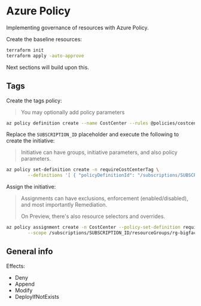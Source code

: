 # Azure Policy

Implementing governance of resources with Azure Policy.

Create the baseline resources:

```sh
terraform init
terraform apply -auto-approve
```

Next sections will build upon this.

## Tags

Create the tags policy:

> You may optionally add policy parameters

```sh
az policy definition create --name CostCenter --rules @policies/costcenter/rules.json
```

Replace the `SUBSCRIPTION_ID` placeholder and execute the following to create the initiative:

> Initiative can have groups, initiative parameters, and also policy parameters.

```sh
az policy set-definition create -n requireCostCenterTag \
        --definitions '[ { "policyDefinitionId": "/subscriptions/SUBSCRIPTION_ID/providers/Microsoft.Authorization/policyDefinitions/CostCenter" } ]'
```

Assign the initiative:

> Assignments can have exclusions, enforcement (enabled/disabled), and most importantly Remediation.
> 
> On Preview, there's also resource selectors and overrides.

```sh
az policy assignment create -n CostCenter --policy-set-definition requireCostCenterTag \
        --scope /subscriptions/SUBSCRIPTION_ID/resourceGroups/rg-bigfactory
```

## General info

Effects:

- Deny
- Append
- Modify
- DeployIfNotExists
